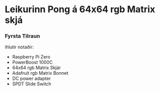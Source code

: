 # Leikurinn Pong á 64x64 rgb Matrix skjá

### Fyrsta Tilraun

íhlutir notaðir:

- Raspberry Pi Zero
- PowerBoost 1000C
- 64x64 rgb Matrix Skjár
- Adafruit rgb Matrix Bonnet
- DC power adapter
- SPDT Slide Switch
